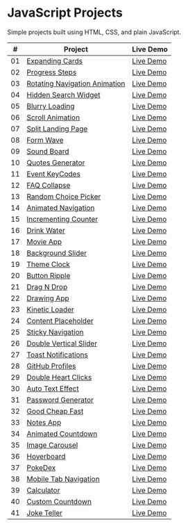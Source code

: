 # JavaScript Projects

Simple projects built using HTML, CSS, and plain JavaScript.

|  #  | Project                                                          | Live Demo                                                                       |
| :-: | ---------------------------------------------------------------- | ------------------------------------------------------------------------------- |
| 01  | [Expanding Cards](./expanding-cards/README.md)                   | [Live Demo](https://josephgattuso.github.io/js-projects/expanding-cards)        |
| 02  | [Progress Steps](./progress-steps/README.md)                     | [Live Demo](https://josephgattuso.github.io/js-projects/progress-steps)         |
| 03  | [Rotating Navigation Animation](./rotating-navigation/README.md) | [Live Demo](https://josephgattuso.github.io/js-projects/rotating-navigation)    |
| 04  | [Hidden Search Widget](./hidden-search/README.md)                | [Live Demo](https://josephgattuso.github.io/js-projects/hidden-search)          |
| 05  | [Blurry Loading](./blurry-loading/README.md)                     | [Live Demo](https://josephgattuso.github.io/js-projects/blurry-loading)         |
| 06  | [Scroll Animation](./scroll-animation/README.md)                 | [Live Demo](https://josephgattuso.github.io/js-projects/scroll-animation)       |
| 07  | [Split Landing Page](./split-landing/README.md)                  | [Live Demo](https://josephgattuso.github.io/js-projects/split-landing)          |
| 08  | [Form Wave](./form-wave/README.md)                               | [Live Demo](https://josephgattuso.github.io/js-projects/form-wave)              |
| 09  | [Sound Board](./sound-board/README.md)                           | [Live Demo](https://josephgattuso.github.io/js-projects/sound-board)            |
| 10  | [Quotes Generator](./quotes-generator/README.md)                 | [Live Demo](https://josephgattuso.github.io/js-projects/dad-jokes)              |
| 11  | [Event KeyCodes](./event-keycodes/README.md)                     | [Live Demo](https://josephgattuso.github.io/js-projects/event-keycodes)         |
| 12  | [FAQ Collapse](./faq-collapse/README.md)                         | [Live Demo](https://josephgattuso.github.io/js-projects/faq-collapse)           |
| 13  | [Random Choice Picker](./random-choice-picker/README.md)         | [Live Demo](https://josephgattuso.github.io/js-projects/random-choice-picker)   |
| 14  | [Animated Navigation](./animated-navigation/README.md)           | [Live Demo](https://josephgattuso.github.io/js-projects/animated-navigation)    |
| 15  | [Incrementing Counter](./incrementing-counter/README.md)         | [Live Demo](https://josephgattuso.github.io/js-projects/incrementing-counter)   |
| 16  | [Drink Water](./drink-water/README.md)                           | [Live Demo](https://josephgattuso.github.io/js-projects/drink-water)            |
| 17  | [Movie App](./movie-app/README.md)                               | [Live Demo](https://josephgattuso.github.io/js-projects/movie-app)              |
| 18  | [Background Slider](./background-slider/README.md)               | [Live Demo](https://josephgattuso.github.io/js-projects/background-slider)      |
| 19  | [Theme Clock](./theme-clock/README.md)                           | [Live Demo](https://josephgattuso.github.io/js-projects/theme-clock)            |
| 20  | [Button Ripple](./button-ripple/README.md)                       | [Live Demo](https://josephgattuso.github.io/js-projects/button-ripple)          |
| 21  | [Drag N Drop](./drag-n-drop/README.md)                           | [Live Demo](https://josephgattuso.github.io/js-projects/drag-n-drop)            |
| 22  | [Drawing App](./drawing-app/README.md)                           | [Live Demo](https://josephgattuso.github.io/js-projects/drawing-app)            |
| 23  | [Kinetic Loader](./kinetic-loader/README.md)                     | [Live Demo](https://josephgattuso.github.io/js-projects/kinetic-loader)         |
| 24  | [Content Placeholder](./content-placeholder/README.md)           | [Live Demo](https://josephgattuso.github.io/js-projects/content-placeholder)    |
| 25  | [Sticky Navigation](./sticky-navigation/README.md)               | [Live Demo](https://josephgattuso.github.io/js-projects/sticky-navigation)      |
| 26  | [Double Vertical Slider](./double-vertical-slider/README.md)     | [Live Demo](https://josephgattuso.github.io/js-projects/double-vertical-slider) |
| 27  | [Toast Notifications](./toast-notifications/README.md)           | [Live Demo](https://josephgattuso.github.io/js-projects/toast-notifications)    |
| 28  | [GitHub Profiles](./github-profiles/README.md)                   | [Live Demo](https://josephgattuso.github.io/js-projects/github-profiles)        |
| 29  | [Double Heart Clicks](./double-heart-click/README.md)            | [Live Demo](https://josephgattuso.github.io/js-projects/double-heart-click)     |
| 30  | [Auto Text Effect](./auto-text-effect/README.md)                 | [Live Demo](https://josephgattuso.github.io/js-projects/auto-text-effect)       |
| 31  | [Password Generator](./password-generator/README.md)             | [Live Demo](https://josephgattuso.github.io/js-projects/password-generator)     |
| 32  | [Good Cheap Fast](./good-cheap-fast/README.md)                   | [Live Demo](https://josephgattuso.github.io/js-projects/good-cheap-fast)        |
| 33  | [Notes App](./notes-app/README.md)                               | [Live Demo](https://josephgattuso.github.io/js-projects/notes-app)              |
| 34  | [Animated Countdown](./animated-countdown/README.md)             | [Live Demo](https://josephgattuso.github.io/js-projects/animated-countdown)     |
| 35  | [Image Carousel](./image-carousel/README.md)                     | [Live Demo](https://josephgattuso.github.io/js-projects/image-carousel)         |
| 36  | [Hoverboard](./hoverboard/README.md)                             | [Live Demo](https://josephgattuso.github.io/js-projects/hoverboard)             |
| 37  | [PokeDex](./pokedex/README.md)                                   | [Live Demo](https://josephgattuso.github.io/js-projects/pokedex)                |
| 38  | [Mobile Tab Navigation](./mobile-tab-navigation/README.md)       | [Live Demo](https://josephgattuso.github.io/js-projects/mobile-tab-navigation)  |
| 39  | [Calculator](./calculator/README.md)                             | [Live Demo](https://josephgattuso.github.io/js-projects/calculator)             |
| 40  | [Custom Countdown](./custom-countdown/README.md)                 | [Live Demo](https://josephgattuso.github.io/js-projects/custom-countdown)       |
| 41  | [Joke Teller](./joke-teller/README.md)                           | [Live Demo](https://josephgattuso.github.io/js-projects/joke-teller)            |
